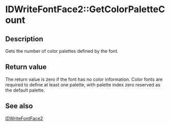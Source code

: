 # IDWriteFontFace2::GetColorPaletteCount

## Description

Gets the number of color palettes defined by the font.

## Return value

The return value is zero if the font has no color information. Color fonts are required to define at least one palette, with palette index zero reserved as the default palette.

## See also

[IDWriteFontFace2](https://learn.microsoft.com/windows/win32/api/dwrite_2/nn-dwrite_2-idwritefontface2)